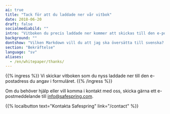 ```yaml
---
ai: true
title: "Tack för att du laddade ner vår vitbok"
date: 2018-06-20
draft: false
socialmediabild: ""
intro: "Vitboken du precis laddade ner kommer att skickas till den e-postadress du angav i formuläret."
background: ""
dontshow: "Vilken Markdown vill du att jag ska översätta till svenska? Skicka texten här."
section: "Bekräftelse"
language: "sv"
aliases:
  - /en/whitepaper/thanks/
---
```

{{% ingress %}}
Vi skickar vitboken som du nyss laddade ner till den e-postadress du angav i formuläret.
{{% /ingress %}}

Om du behöver hjälp eller vill komma i kontakt med oss, skicka gärna ett e-postmeddelande till info@safespring.com.

{{% localbutton text="Kontakta Safespring" link="/contact" %}}